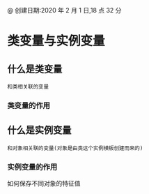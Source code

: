 @ 创建日期:2020 年 2 月 1 日,18 点 32 分

# 类变量与实例变量

## 什么是类变量

    和类相关联的变量

### 类变量的作用

## 什么是实例变量

    和对象相关联的变量(对象是由类这个实例模板创建而来的)

### 实例变量的作用

如何保存不同对象的特征值
